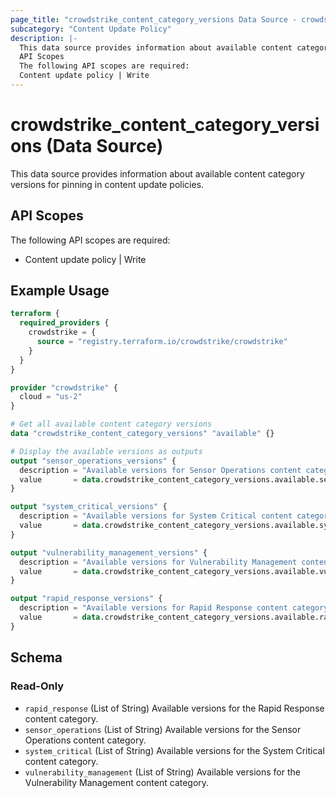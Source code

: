 ```yaml
---
page_title: "crowdstrike_content_category_versions Data Source - crowdstrike"
subcategory: "Content Update Policy"
description: |-
  This data source provides information about available content category versions for pinning in content update policies.
  API Scopes
  The following API scopes are required:
  Content update policy | Write
---
```


# crowdstrike_content_category_versions (Data Source)

This data source provides information about available content category versions for pinning in content update policies.

## API Scopes

The following API scopes are required:

- Content update policy | Write


## Example Usage

```terraform
terraform {
  required_providers {
    crowdstrike = {
      source = "registry.terraform.io/crowdstrike/crowdstrike"
    }
  }
}

provider "crowdstrike" {
  cloud = "us-2"
}

# Get all available content category versions
data "crowdstrike_content_category_versions" "available" {}

# Display the available versions as outputs
output "sensor_operations_versions" {
  description = "Available versions for Sensor Operations content category"
  value       = data.crowdstrike_content_category_versions.available.sensor_operations
}

output "system_critical_versions" {
  description = "Available versions for System Critical content category"
  value       = data.crowdstrike_content_category_versions.available.system_critical
}

output "vulnerability_management_versions" {
  description = "Available versions for Vulnerability Management content category"
  value       = data.crowdstrike_content_category_versions.available.vulnerability_management
}

output "rapid_response_versions" {
  description = "Available versions for Rapid Response content category"
  value       = data.crowdstrike_content_category_versions.available.rapid_response
}
```

<!-- schema generated by tfplugindocs -->
## Schema

### Read-Only

- `rapid_response` (List of String) Available versions for the Rapid Response content category.
- `sensor_operations` (List of String) Available versions for the Sensor Operations content category.
- `system_critical` (List of String) Available versions for the System Critical content category.
- `vulnerability_management` (List of String) Available versions for the Vulnerability Management content category.
